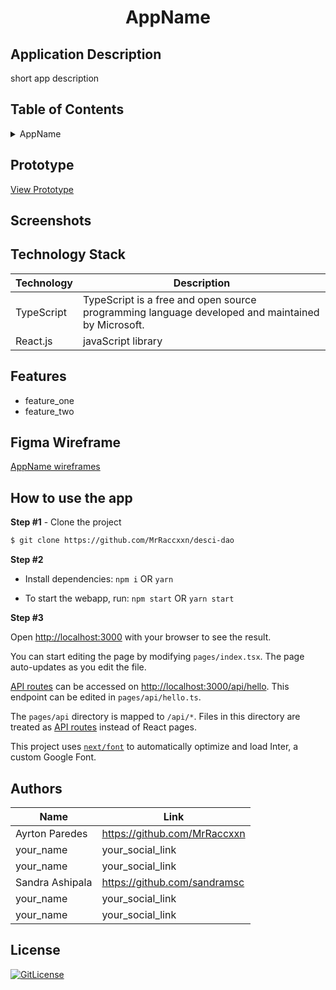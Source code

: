 <!-- Designed for nanoGiants 12.2022 hackathon -->
  <h1 align="center">AppName</h1>

## Application Description

short app description

## Table of Contents

<details>
<summary>AppName</summary>

- [Application Description](#application-description)
- [Table of Contents](#table-of-contents)
- [Prototype](#prototype)
- [Screenshots](#screenshots)
- [Figma Wireframe](#figma-wireframe)
- [Technology Stack](#technology-stack)
- [Features](#features)
- [How to use the app](#how-to-use-the-app)
- [Authors](#authors)
- [License](#license)

</details>

## Prototype

[View Prototype](https://desci-dao.vercel.app/)

## Screenshots


## Technology Stack

| Technology                                                    | Description                                                          |
| ------------------------------------------------------------- | -------------------------------------------------------------------- |
| TypeScript                                                      | TypeScript is a free and open source programming language developed and maintained by Microsoft. |
| React.js                                                      | javaScript library                                                   |


## Features

- feature_one
- feature_two


## Figma Wireframe

[AppName wireframes](https://www.figma.com/)

## How to use the app

**Step #1** - Clone the project

```bash
$ git clone https://github.com/MrRaccxxn/desci-dao
```

**Step #2**

- Install dependencies: `npm i` OR `yarn`

- To start the webapp, run: `npm start` OR `yarn start`

**Step #3**

Open [http://localhost:3000](http://localhost:3000) with your browser to see the result.

You can start editing the page by modifying `pages/index.tsx`. The page auto-updates as you edit the file.

[API routes](https://nextjs.org/docs/api-routes/introduction) can be accessed on [http://localhost:3000/api/hello](http://localhost:3000/api/hello). This endpoint can be edited in `pages/api/hello.ts`.

The `pages/api` directory is mapped to `/api/*`. Files in this directory are treated as [API routes](https://nextjs.org/docs/api-routes/introduction) instead of React pages.

This project uses [`next/font`](https://nextjs.org/docs/basic-features/font-optimization) to automatically optimize and load Inter, a custom Google Font.



## Authors

| Name            | Link                                   |
| --------------- | -------------------------------------- |
| Ayrton Paredes | https://github.com/MrRaccxxn |
| your_name | your_social_link |
| your_name | your_social_link |
| Sandra Ashipala | https://github.com/sandramsc |
| your_name | your_social_link |
| your_name |  your_social_link |

## License

[![GitLicense](https://img.shields.io/badge/License-MIT-lime.svg)](https://github.com/MrRaccxxn/desci-dao/blob/sandradev/LICENCE)
